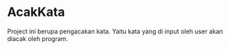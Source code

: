 # AcakKata
Project ini berupa pengacakan kata. Yaitu kata yang di input oleh user akan diacak oleh program.
